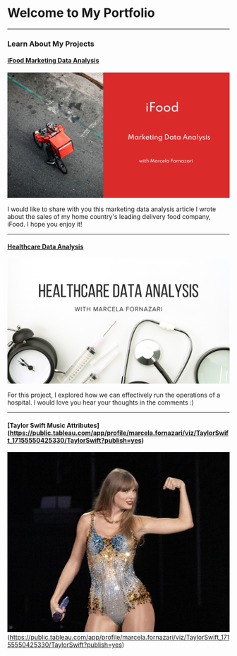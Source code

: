 # Welcome to My Portfolio

---

### Learn About My Projects

#### [iFood Marketing Data Analysis](https://www.linkedin.com/pulse/excel-ifood-marketing-data-analysis-project-marcela-fornazari-bqhhc/)
[<img src="images/ifood.png"/>](https://www.linkedin.com/pulse/excel-ifood-marketing-data-analysis-project-marcela-fornazari-bqhhc/)

I would like to share with you this marketing data analysis article I wrote about the sales of my home country's leading delivery food company, iFood. I hope you enjoy it!

---
#### [Healthcare Data Analysis](https://www.linkedin.com/pulse/sql-healthcare-data-analysis-marcela-fornazari-jwijc/)
[<img src="images/Healthcare.png"/>](https://www.linkedin.com/pulse/sql-healthcare-data-analysis-marcela-fornazari-jwijc/)

For this project, I explored how we can effectively run the operations of a hospital. I would love you hear your thoughts in the comments :) 

---
#### [Taylor Swift Music Attributes] (https://public.tableau.com/app/profile/marcela.fornazari/viz/TaylorSwift_17155550425330/TaylorSwift?publish=yes)
[<img src="images/taylor swift.jpeg"/>](https://public.tableau.com/app/profile/marcela.fornazari/viz/TaylorSwift_17155550425330/TaylorSwift?publish=yes)
(https://public.tableau.com/app/profile/marcela.fornazari/viz/TaylorSwift_17155550425330/TaylorSwift?publish=yes)




